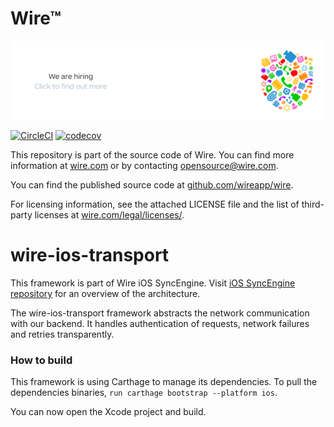 # Wire™

[![Wire logo](https://github.com/wireapp/wire/blob/master/assets/header-small.png?raw=true)](https://wire.com/jobs/)

[![CircleCI](https://circleci.com/gh/wireapp/wire-ios-transport.svg?style=shield)](https://circleci.com/gh/wireapp/wire-ios-transport) [![codecov](https://codecov.io/gh/wireapp/wire-ios-transport/branch/develop/graph/badge.svg)](https://codecov.io/gh/wireapp/wire-ios-transport)


This repository is part of the source code of Wire. You can find more information at [wire.com](https://wire.com) or by contacting opensource@wire.com.

You can find the published source code at [github.com/wireapp/wire](https://github.com/wireapp/wire).

For licensing information, see the attached LICENSE file and the list of third-party licenses at [wire.com/legal/licenses/](https://wire.com/legal/licenses/).

# wire-ios-transport

This framework is part of Wire iOS SyncEngine. Visit [iOS SyncEngine repository](http://github.com/wireapp/zmessaging-cocoa) for an overview of the architecture.

The wire-ios-transport framework abstracts the network communication with our backend. It handles authentication of requests, network failures and retries transparently.

### How to build

This framework is using Carthage to manage its dependencies. To pull the dependencies binaries, `run carthage bootstrap --platform ios`.

You can now open the Xcode project and build.
